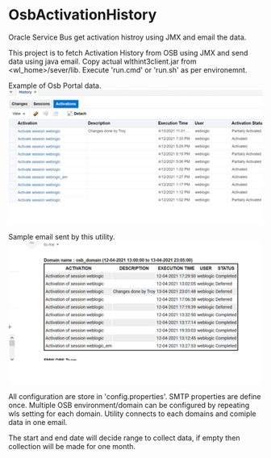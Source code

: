 # OsbActivationHistory
Oracle Service Bus get activation histroy using JMX and email the data.

This project is to fetch Activation History from OSB using JMX and send data using java email. Copy actual wlthint3client.jar from <wl_home>/sever/lib.
Execute 'run.cmd' or 'run.sh' as per environemnt. 

Example of Osb Portal data.
![Alt text](OsbPortal.png?raw=true "Title")

Sample email sent by this utility.
![Alt text](EmailData.png)

All configuration are store in 'config.properties'. SMTP properties are define once.
Multiple OSB environment/domain can be configured by repeating wls setting for each domain. Utility connects to each domains and comiple data in one email. 

The start and end date will decide range to collect data, if empty then collection will be made for one month. 
